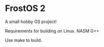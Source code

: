 # FrostOS 2
A small hobby OS project!

Requirements for building on Linux.
  NASM
  G++
  
Use make to build.
